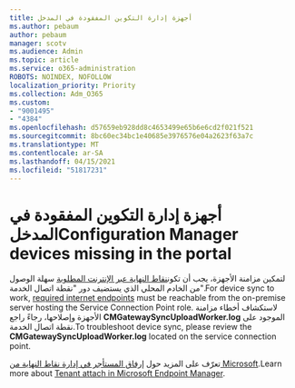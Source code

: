 ```yaml
---
title: أجهزة إدارة التكوين المفقودة في المدخل
ms.author: pebaum
author: pebaum
manager: scotv
ms.audience: Admin
ms.topic: article
ms.service: o365-administration
ROBOTS: NOINDEX, NOFOLLOW
localization_priority: Priority
ms.collection: Adm_O365
ms.custom:
- "9001495"
- "4384"
ms.openlocfilehash: d57659eb928dd8c4653499e65b6e6cd2f021f521
ms.sourcegitcommit: 8bc60ec34bc1e40685e3976576e04a2623f63a7c
ms.translationtype: MT
ms.contentlocale: ar-SA
ms.lasthandoff: 04/15/2021
ms.locfileid: "51817231"
---
```

# <a name="configuration-manager-devices-missing-in-the-portal"></a><span data-ttu-id="7685f-102">أجهزة إدارة التكوين المفقودة في المدخل</span><span class="sxs-lookup"><span data-stu-id="7685f-102">Configuration Manager devices missing in the portal</span></span>

<span data-ttu-id="7685f-103">لتمكين مزامنة الأجهزة، يجب أن تكون[نقاط النهاية عبر الإنترنت المطلوبة](https://docs.microsoft.com/configmgr/tenant-attach/device-sync-actions#internet-endpoints) سهلة الوصول من الخادم المحلي الذي يستضيف دور "نقطة اتصال الخدمة".</span><span class="sxs-lookup"><span data-stu-id="7685f-103">For device sync to work, [required internet endpoints](https://docs.microsoft.com/configmgr/tenant-attach/device-sync-actions#internet-endpoints) must be reachable from the on-premise server hosting the Service Connection Point role.</span></span> <span data-ttu-id="7685f-104">لاستكشاف أخطاء مزامنة الأجهزة وإصلاحها، رجاءً راجع **CMGatewaySyncUploadWorker.log** الموجود على نقطة اتصال الخدمة.</span><span class="sxs-lookup"><span data-stu-id="7685f-104">To troubleshoot device sync, please review the **CMGatewaySyncUploadWorker.log** located on the service connection point.</span></span>

<span data-ttu-id="7685f-105">تعرّف على المزيد حول [إرفاق المستأجر في إدارة نقاط النهاية من Microsoft](https://docs.microsoft.com/configmgr/tenant-attach/).</span><span class="sxs-lookup"><span data-stu-id="7685f-105">Learn more about [Tenant attach in Microsoft Endpoint Manager](https://docs.microsoft.com/configmgr/tenant-attach/).</span></span>

